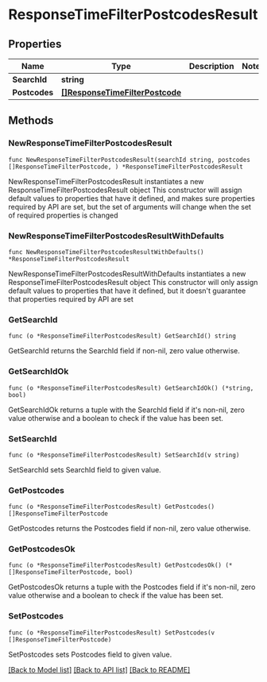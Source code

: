 # ResponseTimeFilterPostcodesResult

## Properties

Name | Type | Description | Notes
------------ | ------------- | ------------- | -------------
**SearchId** | **string** |  | 
**Postcodes** | [**[]ResponseTimeFilterPostcode**](ResponseTimeFilterPostcode.md) |  | 

## Methods

### NewResponseTimeFilterPostcodesResult

`func NewResponseTimeFilterPostcodesResult(searchId string, postcodes []ResponseTimeFilterPostcode, ) *ResponseTimeFilterPostcodesResult`

NewResponseTimeFilterPostcodesResult instantiates a new ResponseTimeFilterPostcodesResult object
This constructor will assign default values to properties that have it defined,
and makes sure properties required by API are set, but the set of arguments
will change when the set of required properties is changed

### NewResponseTimeFilterPostcodesResultWithDefaults

`func NewResponseTimeFilterPostcodesResultWithDefaults() *ResponseTimeFilterPostcodesResult`

NewResponseTimeFilterPostcodesResultWithDefaults instantiates a new ResponseTimeFilterPostcodesResult object
This constructor will only assign default values to properties that have it defined,
but it doesn't guarantee that properties required by API are set

### GetSearchId

`func (o *ResponseTimeFilterPostcodesResult) GetSearchId() string`

GetSearchId returns the SearchId field if non-nil, zero value otherwise.

### GetSearchIdOk

`func (o *ResponseTimeFilterPostcodesResult) GetSearchIdOk() (*string, bool)`

GetSearchIdOk returns a tuple with the SearchId field if it's non-nil, zero value otherwise
and a boolean to check if the value has been set.

### SetSearchId

`func (o *ResponseTimeFilterPostcodesResult) SetSearchId(v string)`

SetSearchId sets SearchId field to given value.


### GetPostcodes

`func (o *ResponseTimeFilterPostcodesResult) GetPostcodes() []ResponseTimeFilterPostcode`

GetPostcodes returns the Postcodes field if non-nil, zero value otherwise.

### GetPostcodesOk

`func (o *ResponseTimeFilterPostcodesResult) GetPostcodesOk() (*[]ResponseTimeFilterPostcode, bool)`

GetPostcodesOk returns a tuple with the Postcodes field if it's non-nil, zero value otherwise
and a boolean to check if the value has been set.

### SetPostcodes

`func (o *ResponseTimeFilterPostcodesResult) SetPostcodes(v []ResponseTimeFilterPostcode)`

SetPostcodes sets Postcodes field to given value.



[[Back to Model list]](../README.md#documentation-for-models) [[Back to API list]](../README.md#documentation-for-api-endpoints) [[Back to README]](../README.md)


